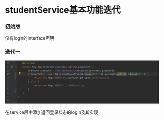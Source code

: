 # studentService基本功能迭代

### 初始版

仅有login的interface声明

### 迭代一

![origin](./login-service-basement.png)

在service层中添加返回登录状态的login及其实现